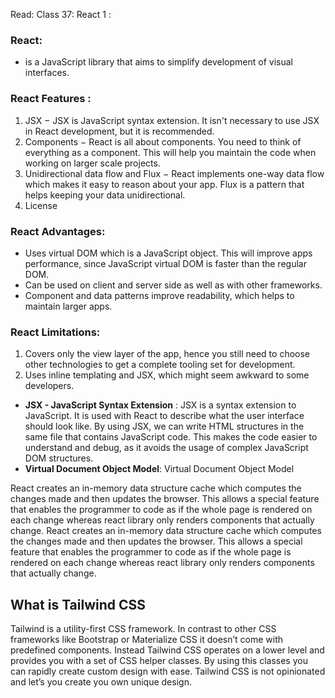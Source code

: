 Read: Class 37: React 1 :
### React:
* is a JavaScript library that aims to simplify development of visual interfaces.

### React Features :
1. JSX − JSX is JavaScript syntax extension. It isn't necessary to use JSX in React development, but it is recommended. 
2. Components − React is all about components. You need to think of everything as a component. This will help you maintain the code when working on larger scale projects.
3. Unidirectional data flow and Flux − React implements one-way data flow which makes it easy to reason about your app. Flux is a pattern that helps keeping your data unidirectional.
4. License

### React Advantages:
* Uses virtual DOM which is a JavaScript object. This will improve apps performance, since JavaScript virtual DOM is faster than the regular DOM.
* Can be used on client and server side as well as with other frameworks.
* Component and data patterns improve readability, which helps to maintain larger apps.

### React Limitations:
1. Covers only the view layer of the app, hence you still need to choose other technologies to get a complete tooling set for development.
2. Uses inline templating and JSX, which might seem awkward to some developers.

* **JSX - JavaScript Syntax Extension** : JSX is a syntax extension to JavaScript. It is used with React to describe what the user interface should look like. By using JSX, we can write HTML structures in the same file that contains JavaScript code. This makes the code easier to understand and debug, as it avoids the usage of complex JavaScript DOM structures.
* **Virtual Document Object Model**: Virtual Document Object Model
 
React creates an in-memory data structure cache which computes the changes made and then updates the browser. This allows a special feature that enables the programmer to code as if the whole page is rendered on each change whereas react library only renders components that actually change. React creates an in-memory data structure cache which computes the changes made and then updates the browser. This allows a special feature that enables the programmer to code as if the whole page is rendered on each change whereas react library only renders components that actually change. 

## What is Tailwind CSS
Tailwind is a utility-first CSS framework. In contrast to other CSS frameworks like Bootstrap or Materialize CSS it doesn’t come with predefined components. Instead Tailwind CSS operates on a lower level and provides you with a set of CSS helper classes. By using this classes you can rapidly create custom design with ease. Tailwind CSS is not opinionated and let’s you create you own unique design.
